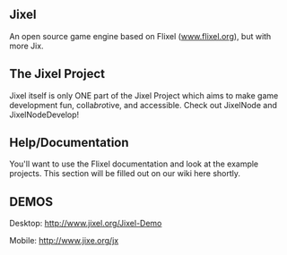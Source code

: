 Jixel 
-----
An open source game engine based on Flixel (www.flixel.org), but with more Jix.


The Jixel Project
-----
Jixel itself is only ONE part of the Jixel Project which aims to make game development fun, colla*bro*tive, and accessible. 
Check out JixelNode and JixelNodeDevelop! 

Help/Documentation
----
You'll want to use the Flixel documentation and look at the example projects. This section will be filled out on our wiki here shortly.


DEMOS
-----
Desktop:
http://www.jixel.org/Jixel-Demo

Mobile:
http://www.jixe.org/jx



